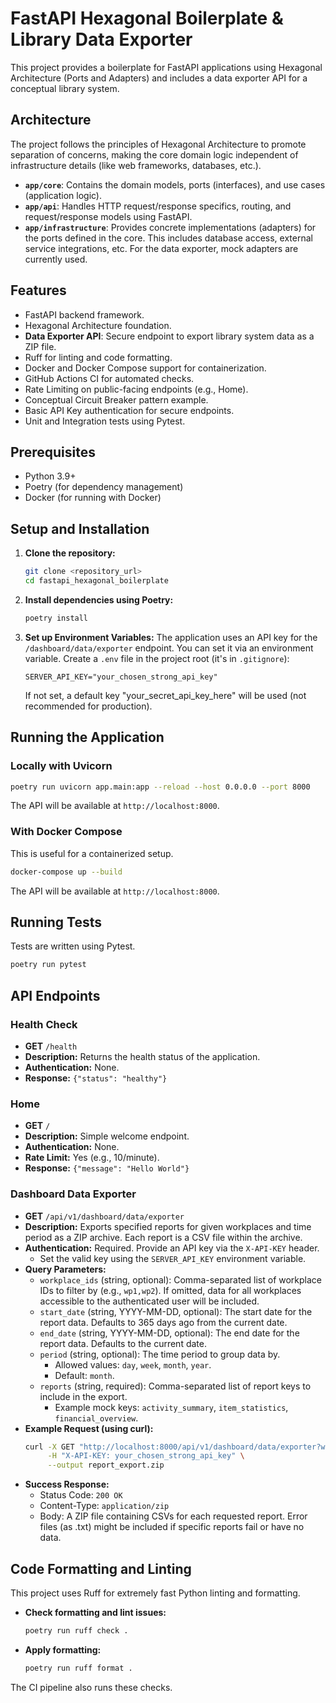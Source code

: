 # FastAPI Hexagonal Boilerplate & Library Data Exporter

This project provides a boilerplate for FastAPI applications using Hexagonal Architecture (Ports and Adapters) and includes a data exporter API for a conceptual library system.

## Architecture

The project follows the principles of Hexagonal Architecture to promote separation of concerns, making the core domain logic independent of infrastructure details (like web frameworks, databases, etc.).

-   **`app/core`**: Contains the domain models, ports (interfaces), and use cases (application logic).
-   **`app/api`**: Handles HTTP request/response specifics, routing, and request/response models using FastAPI.
-   **`app/infrastructure`**: Provides concrete implementations (adapters) for the ports defined in the core. This includes database access, external service integrations, etc. For the data exporter, mock adapters are currently used.

## Features

-   FastAPI backend framework.
-   Hexagonal Architecture foundation.
-   **Data Exporter API**: Secure endpoint to export library system data as a ZIP file.
-   Ruff for linting and code formatting.
-   Docker and Docker Compose support for containerization.
-   GitHub Actions CI for automated checks.
-   Rate Limiting on public-facing endpoints (e.g., Home).
-   Conceptual Circuit Breaker pattern example.
-   Basic API Key authentication for secure endpoints.
-   Unit and Integration tests using Pytest.

## Prerequisites

-   Python 3.9+
-   Poetry (for dependency management)
-   Docker (for running with Docker)

## Setup and Installation

1.  **Clone the repository:**
    ```bash
    git clone <repository_url>
    cd fastapi_hexagonal_boilerplate
    ```

2.  **Install dependencies using Poetry:**
    ```bash
    poetry install
    ```

3.  **Set up Environment Variables:**
    The application uses an API key for the `/dashboard/data/exporter` endpoint. You can set it via an environment variable. Create a `.env` file in the project root (it's in `.gitignore`):
    ```env
    SERVER_API_KEY="your_chosen_strong_api_key" 
    ```
    If not set, a default key "your_secret_api_key_here" will be used (not recommended for production).

## Running the Application

### Locally with Uvicorn

```bash
poetry run uvicorn app.main:app --reload --host 0.0.0.0 --port 8000
```
The API will be available at `http://localhost:8000`.

### With Docker Compose

This is useful for a containerized setup.

```bash
docker-compose up --build
```
The API will be available at `http://localhost:8000`.

## Running Tests

Tests are written using Pytest.

```bash
poetry run pytest
```

## API Endpoints

### Health Check

-   **GET** `/health`
-   **Description:** Returns the health status of the application.
-   **Authentication:** None.
-   **Response:** `{"status": "healthy"}`

### Home

-   **GET** `/`
-   **Description:** Simple welcome endpoint.
-   **Authentication:** None.
-   **Rate Limit:** Yes (e.g., 10/minute).
-   **Response:** `{"message": "Hello World"}`

### Dashboard Data Exporter

-   **GET** `/api/v1/dashboard/data/exporter`
-   **Description:** Exports specified reports for given workplaces and time period as a ZIP archive. Each report is a CSV file within the archive.
-   **Authentication:** Required. Provide an API key via the `X-API-KEY` header.
    -   Set the valid key using the `SERVER_API_KEY` environment variable.
-   **Query Parameters:**
    -   `workplace_ids` (string, optional): Comma-separated list of workplace IDs to filter by (e.g., `wp1,wp2`). If omitted, data for all workplaces accessible to the authenticated user will be included.
    -   `start_date` (string, YYYY-MM-DD, optional): The start date for the report data. Defaults to 365 days ago from the current date.
    -   `end_date` (string, YYYY-MM-DD, optional): The end date for the report data. Defaults to the current date.
    -   `period` (string, optional): The time period to group data by.
        -   Allowed values: `day`, `week`, `month`, `year`.
        -   Default: `month`.
    -   `reports` (string, required): Comma-separated list of report keys to include in the export.
        -   Example mock keys: `activity_summary`, `item_statistics`, `financial_overview`.
-   **Example Request (using curl):**
    ```bash
    curl -X GET "http://localhost:8000/api/v1/dashboard/data/exporter?workplace_ids=wp1&reports=activity_summary,item_statistics&start_date=2023-01-01&end_date=2023-12-31" \
         -H "X-API-KEY: your_chosen_strong_api_key" \
         --output report_export.zip
    ```
-   **Success Response:**
    -   Status Code: `200 OK`
    -   Content-Type: `application/zip`
    -   Body: A ZIP file containing CSVs for each requested report. Error files (as .txt) might be included if specific reports fail or have no data.

## Code Formatting and Linting

This project uses Ruff for extremely fast Python linting and formatting.

-   **Check formatting and lint issues:**
    ```bash
    poetry run ruff check .
    ```
-   **Apply formatting:**
    ```bash
    poetry run ruff format .
    ```
The CI pipeline also runs these checks.
